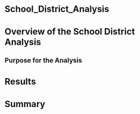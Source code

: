 # School_District_Analysis
# Overview of the School District Analysis

## Purpose for the Analysis

# Results

# Summary
